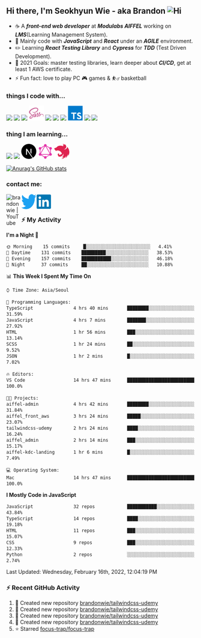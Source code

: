 ## Hi there, I'm Seokhyun Wie - aka Brandon <img src='https://qpluspicture.oss-cn-beijing.aliyuncs.com/6LjjQA/Hi.gif' alt='Hi' width="24"/>

- ☕ A _**front-end web developer**_ at _**Modulabs AIFFEL**_ working on _**LMS**_(Learning Management System).
- 🔄 Mainly code with _**JavaScript**_ and _**React**_ under an _**AGILE**_ environment.
- ✏️ Learning _**React Testing Library**_ and _**Cypress**_ for _**TDD**_ (Test Driven Development).
- 🎯 2021 Goals: master testing libraries, learn deeper about _**CI/CD**_, get at least 1 AWS certificate.
- ⚡ Fun fact: love to play PC 🎮 games️ \& ⛹️‍♂️ basketball

### things I code with...

<img src="https://cdn.jsdelivr.net/gh/devicons/devicon/icons/vscode/vscode-original.svg" width="40px"> <img src="https://cdn.jsdelivr.net/gh/devicons/devicon@latest/icons/javascript/javascript-original.svg" width="40px"> <img src="https://cdn.jsdelivr.net/gh/devicons/devicon@latest/icons/react/react-original.svg" width="40px"> <img src="https://raw.githubusercontent.com/devicons/devicon/master/icons/sass/sass-original.svg" width="40px"> <img src="https://cdn.jsdelivr.net/gh/devicons/devicon@latest/icons/git/git-original.svg" width="40px"> <img src="https://cdn.jsdelivr.net/gh/devicons/devicon/icons/github/github-original.svg" width="40px"> <img src="https://cdn.jsdelivr.net/gh/devicons/devicon/icons/amazonwebservices/amazonwebservices-original.svg" width="40px"> <img src="https://raw.githubusercontent.com/devicons/devicon/master/icons/typescript/typescript-original.svg" width="40px"> <img src="https://cdn.jsdelivr.net/gh/devicons/devicon@latest/icons/mongodb/mongodb-original.svg" width="40px"> <img src="https://cdn.jsdelivr.net/gh/devicons/devicon@latest/icons/nodejs/nodejs-plain.svg" width="40px">

### thing I am learning...

<img src="https://cdn.jsdelivr.net/gh/devicons/devicon/icons/jest/jest-plain.svg" width="40px"> <img src="https://icons-for-free.com/iconfiles/png/512/cypress-1324440144114984250.png" width="40px"> <img src="https://raw.githubusercontent.com/devicons/devicon/master/icons/nextjs/nextjs-original.svg" width="40px"> <img src="https://raw.githubusercontent.com/devicons/devicon/master/icons/graphql/graphql-plain.svg" width="40px"> <img src="https://raw.githubusercontent.com/devicons/devicon/master/icons/nestjs/nestjs-plain.svg" width="40px">

<!-- GitHub Stats -->

[![Anurag's GitHub stats](https://github-readme-stats.vercel.app/api?username=brandonwie&show_icons=true&title_color=ffc857&icon_color=8ac926&text_color=daf7dc&bg_color=151515&hide=stars&custom_title=Brandon's GitHub Stats)](https://github.com/anuraghazra/github-readme-stats)

### contact me:

[<img align="left" alt="brandonwie | YouTube" width="40px" src="https://iconape.com/wp-content/png_logo_vector/youtube-social-white-squircle.png" />][youtube] [<img align="left" alt="brandonwie | Twitter" width="40px" src="https://raw.githubusercontent.com/devicons/devicon/master/icons/twitter/twitter-original.svg" />][twitter] [<img align="left" alt="brandonwie | LinkedIn" width="40px" src="https://raw.githubusercontent.com/devicons/devicon/master/icons/linkedin/linkedin-original.svg" />][linkedin]

<br />
<br />

### ⚡ My Activity

<!--START_SECTION:waka-->
**I'm a Night 🦉** 

```text
🌞 Morning    15 commits     █░░░░░░░░░░░░░░░░░░░░░░░░   4.41% 
🌆 Daytime    131 commits    █████████░░░░░░░░░░░░░░░░   38.53% 
🌃 Evening    157 commits    ███████████░░░░░░░░░░░░░░   46.18% 
🌙 Night      37 commits     ██░░░░░░░░░░░░░░░░░░░░░░░   10.88%

```


📊 **This Week I Spent My Time On** 

```text
⌚︎ Time Zone: Asia/Seoul

💬 Programming Languages: 
TypeScript               4 hrs 40 mins       ████████░░░░░░░░░░░░░░░░░   31.59% 
JavaScript               4 hrs 7 mins        ███████░░░░░░░░░░░░░░░░░░   27.92% 
HTML                     1 hr 56 mins        ███░░░░░░░░░░░░░░░░░░░░░░   13.14% 
SCSS                     1 hr 24 mins        ██░░░░░░░░░░░░░░░░░░░░░░░   9.52% 
JSON                     1 hr 2 mins         █░░░░░░░░░░░░░░░░░░░░░░░░   7.02%

🔥 Editors: 
VS Code                  14 hrs 47 mins      █████████████████████████   100.0%

🐱‍💻 Projects: 
aiffel-admin             4 hrs 42 mins       ████████░░░░░░░░░░░░░░░░░   31.84% 
aiffel_front_aws         3 hrs 24 mins       █████░░░░░░░░░░░░░░░░░░░░   23.07% 
tailwindcss-udemy        2 hrs 24 mins       ████░░░░░░░░░░░░░░░░░░░░░   16.24% 
aiffel_admin             2 hrs 14 mins       ███░░░░░░░░░░░░░░░░░░░░░░   15.17% 
aiffel-kdc-landing       1 hr 6 mins         █░░░░░░░░░░░░░░░░░░░░░░░░   7.49%

💻 Operating System: 
Mac                      14 hrs 47 mins      █████████████████████████   100.0%

```

**I Mostly Code in JavaScript** 

```text
JavaScript               32 repos            ███████████░░░░░░░░░░░░░░   43.84% 
TypeScript               14 repos            ████░░░░░░░░░░░░░░░░░░░░░   19.18% 
HTML                     11 repos            ███░░░░░░░░░░░░░░░░░░░░░░   15.07% 
CSS                      9 repos             ███░░░░░░░░░░░░░░░░░░░░░░   12.33% 
Python                   2 repos             ░░░░░░░░░░░░░░░░░░░░░░░░░   2.74%

```



<!--END_SECTION:waka-->

<!--RECENT_ACTIVITY:last_update-->
Last Updated: Wednesday, February 16th, 2022, 12:04:19 PM
<!--RECENT_ACTIVITY:last_update_end-->

### ⚡ Recent GitHub Activity

<!--RECENT_ACTIVITY:start-->
1. 📔 Created new repository [brandonwie/tailwindcss-udemy](https://github.com/brandonwie/tailwindcss-udemy)
2. 📔 Created new repository [brandonwie/tailwindcss-udemy](https://github.com/brandonwie/tailwindcss-udemy)
3. 📔 Created new repository [brandonwie/tailwindcss-udemy](https://github.com/brandonwie/tailwindcss-udemy)
4. 📔 Created new repository [brandonwie/tailwindcss-udemy](https://github.com/brandonwie/tailwindcss-udemy)
5. ⭐ Starred [focus-trap/focus-trap](https://github.com/focus-trap/focus-trap)
<!--RECENT_ACTIVITY:end-->

[youtube]: https://www.youtube.com/channel/UC7tk3UT7nn3cZNC2KBdb-4Q
[linkedin]: https://linkedin.com/in/brandonwie
[twitter]: https://twitter.com/brandonwie
